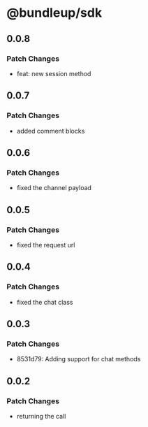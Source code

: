 # @bundleup/sdk

## 0.0.8

### Patch Changes

- feat: new session method

## 0.0.7

### Patch Changes

- added comment blocks

## 0.0.6

### Patch Changes

- fixed the channel payload

## 0.0.5

### Patch Changes

- fixed the request url

## 0.0.4

### Patch Changes

- fixed the chat class

## 0.0.3

### Patch Changes

- 8531d79: Adding support for chat methods

## 0.0.2

### Patch Changes

- returning the call
